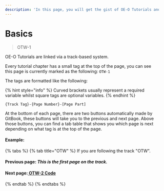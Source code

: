 ```yaml
---
description: 'In this page, you will get the gist of OE-O Tutorials and how its setup.'
---
```


# Basics

> OTW-1

OE-O Tutorials are linked via a track-based system.

Every tutorial chapter has a small tag at the top of the page, you can see this page is currently marked as the following: `OTW-1` 

The tags are formatted like the following:

{% hint style="info" %}
Curved brackets usually represent a required variable whilst square tags are optional variables.
{% endhint %}

```text
{Track Tag}-{Page Number}-[Page Part]
```

At the bottom of each page, there are two buttons automatically made by GitBook, these buttons will take you to the previous and next page. Above those buttons, you can find a tab table that shows you which page is next depending on what tag is at the top of the page.

#### Example:

{% tabs %}
{% tab title="OTW" %}
If you are following the track "OTW".

#### Previous page: _This is the first page on the track._

#### Next page:[ OTW-2 Code](otw-2.md)
{% endtab %}
{% endtabs %}

